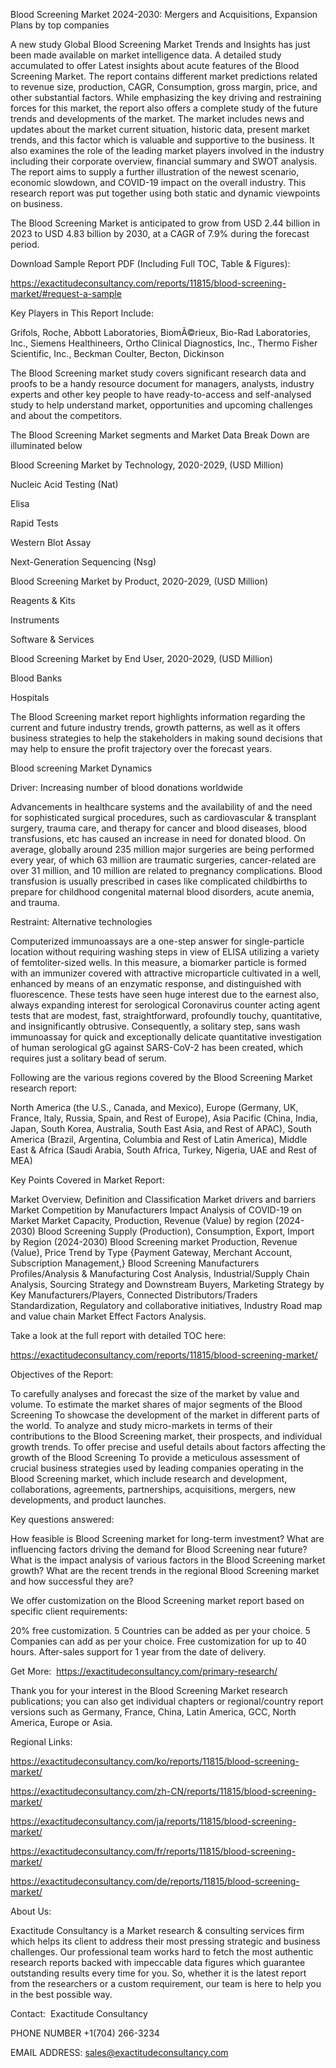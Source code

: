 Blood Screening Market 2024-2030: Mergers and Acquisitions, Expansion Plans by top companies

A new study Global Blood Screening Market Trends and Insights has just been made available on market intelligence data. A detailed study accumulated to offer Latest insights about acute features of the Blood Screening Market. The report contains different market predictions related to revenue size, production, CAGR, Consumption, gross margin, price, and other substantial factors. While emphasizing the key driving and restraining forces for this market, the report also offers a complete study of the future trends and developments of the market. The market includes news and updates about the market current situation, historic data, present market trends, and this factor which is valuable and supportive to the business. It also examines the role of the leading market players involved in the industry including their corporate overview, financial summary and SWOT analysis. The report aims to supply a further illustration of the newest scenario, economic slowdown, and COVID-19 impact on the overall industry. This research report was put together using both static and dynamic viewpoints on business.

The Blood Screening Market is anticipated to grow from USD 2.44 billion in 2023 to USD 4.83 billion by 2030, at a CAGR of 7.9% during the forecast period.

Download Sample Report PDF (Including Full TOC, Table & Figures):

https://exactitudeconsultancy.com/reports/11815/blood-screening-market/#request-a-sample

Key Players in This Report Include:

Grifols, Roche, Abbott Laboratories, BiomÃ©rieux, Bio-Rad Laboratories, Inc., Siemens Healthineers, Ortho Clinical Diagnostics, Inc., Thermo Fisher Scientific, Inc., Beckman Coulter, Becton, Dickinson

The Blood Screening market study covers significant research data and proofs to be a handy resource document for managers, analysts, industry experts and other key people to have ready-to-access and self-analysed study to help understand market, opportunities and upcoming challenges and about the competitors.

The Blood Screening Market segments and Market Data Break Down are illuminated below

Blood Screening Market by Technology, 2020-2029, (USD Million)

Nucleic Acid Testing (Nat)

Elisa

Rapid Tests

Western Blot Assay

Next-Generation Sequencing (Nsg)

Blood Screening Market by Product, 2020-2029, (USD Million)

Reagents & Kits

Instruments

Software & Services

Blood Screening Market by End User, 2020-2029, (USD Million)

Blood Banks

Hospitals

The Blood Screening market report highlights information regarding the current and future industry trends, growth patterns, as well as it offers business strategies to help the stakeholders in making sound decisions that may help to ensure the profit trajectory over the forecast years.

Blood screening Market Dynamics

Driver: Increasing number of blood donations worldwide

Advancements in healthcare systems and the availability of and the need for sophisticated surgical procedures, such as cardiovascular & transplant surgery, trauma care, and therapy for cancer and blood diseases, blood transfusions, etc has caused an increase in need for donated blood. On average, globally around 235 million major surgeries are being performed every year, of which 63 million are traumatic surgeries, cancer-related are over 31 million, and 10 million are related to pregnancy complications. Blood transfusion is usually prescribed in cases like complicated childbirths to prepare for childhood congenital maternal blood disorders, acute anemia, and trauma.

Restraint: Alternative technologies

Computerized immunoassays are a one-step answer for single-particle location without requiring washing steps in view of ELISA utilizing a variety of femtoliter-sized wells. In this measure, a biomarker particle is formed with an immunizer covered with attractive microparticle cultivated in a well, enhanced by means of an enzymatic response, and distinguished with fluorescence. These tests have seen huge interest due to the earnest also, always expanding interest for serological Coronavirus counter acting agent tests that are modest, fast, straightforward, profoundly touchy, quantitative, and insignificantly obtrusive. Consequently, a solitary step, sans wash immunoassay for quick and exceptionally delicate quantitative investigation of human serological gG against SARS-CoV-2 has been created, which requires just a solitary bead of serum.

Following are the various regions covered by the Blood Screening Market research report:

North America (the U.S., Canada, and Mexico), Europe (Germany, UK, France, Italy, Russia, Spain, and Rest of Europe), Asia Pacific (China, India, Japan, South Korea, Australia, South East Asia, and Rest of APAC), South America (Brazil, Argentina, Columbia and Rest of Latin America), Middle East & Africa (Saudi Arabia, South Africa, Turkey, Nigeria, UAE and Rest of MEA)

Key Points Covered in Market Report:

Market Overview, Definition and Classification Market drivers and barriers
Market Competition by Manufacturers
Impact Analysis of COVID-19 on Market
Market Capacity, Production, Revenue (Value) by region (2024-2030)
Blood Screening Supply (Production), Consumption, Export, Import by Region (2024-2030)
Blood Screening market Production, Revenue (Value), Price Trend by Type {Payment Gateway, Merchant Account, Subscription Management,}
Blood Screening Manufacturers Profiles/Analysis & Manufacturing Cost Analysis, Industrial/Supply Chain Analysis, Sourcing Strategy and Downstream Buyers, Marketing
Strategy by Key Manufacturers/Players, Connected Distributors/Traders Standardization, Regulatory and collaborative initiatives, Industry Road map and value chain Market Effect Factors Analysis.

Take a look at the full report with detailed TOC here:

https://exactitudeconsultancy.com/reports/11815/blood-screening-market/

Objectives of the Report:

To carefully analyses and forecast the size of the market by value and volume.
To estimate the market shares of major segments of the Blood Screening
To showcase the development of the market in different parts of the world.
To analyze and study micro-markets in terms of their contributions to the Blood Screening market, their prospects, and individual growth trends.
To offer precise and useful details about factors affecting the growth of the Blood Screening
To provide a meticulous assessment of crucial business strategies used by leading companies operating in the Blood Screening market, which include research and development, collaborations, agreements, partnerships, acquisitions, mergers, new developments, and product launches.

Key questions answered:

How feasible is Blood Screening market for long-term investment?
What are influencing factors driving the demand for Blood Screening near future?
What is the impact analysis of various factors in the Blood Screening market growth?
What are the recent trends in the regional Blood Screening market and how successful they are?

We offer customization on the Blood Screening market report based on specific client requirements:

20% free customization.
5 Countries can be added as per your choice.
5 Companies can add as per your choice.
Free customization for up to 40 hours.
After-sales support for 1 year from the date of delivery.

Get More:  https://exactitudeconsultancy.com/primary-research/

Thank you for your interest in the Blood Screening Market research publications; you can also get individual chapters or regional/country report versions such as Germany, France, China, Latin America, GCC, North America, Europe or Asia.

Regional Links:

https://exactitudeconsultancy.com/ko/reports/11815/blood-screening-market/

https://exactitudeconsultancy.com/zh-CN/reports/11815/blood-screening-market/

https://exactitudeconsultancy.com/ja/reports/11815/blood-screening-market/

https://exactitudeconsultancy.com/fr/reports/11815/blood-screening-market/

https://exactitudeconsultancy.com/de/reports/11815/blood-screening-market/

About Us:

Exactitude Consultancy is a Market research & consulting services firm which helps its client to address their most pressing strategic and business challenges. Our professional team works hard to fetch the most authentic research reports backed with impeccable data figures which guarantee outstanding results every time for you. So, whether it is the latest report from the researchers or a custom requirement, our team is here to help you in the best possible way.

Contact:  Exactitude Consultancy

PHONE NUMBER +1(704) 266-3234

EMAIL ADDRESS: sales@exactitudeconsultancy.com
